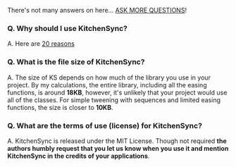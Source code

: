 There's not many answers on here... [ASK MORE QUESTIONS](mailto:mimshwright@gmail.com)!

### Q. Why should I use KitchenSync? ###
A. Here are [20 reasons](http://dispatchevent.org/mims/ks-20reasons/)

### Q. What is the file size of KitchenSync? ###
A. The size of KS depends on how much of the library you use in your project. By my calculations, the entire library, including all the easing functions, is around **18KB**, however, it's unlikely that your project would use all of the classes. For simple tweening with sequences and limited easing functions, the size is closer to **10KB**.

### Q. What are the terms of use (license) for KitchenSync? ###
A. KitchenSync is released under the MIT License. Though not required **the authors humbly request that you let us know when you use it and mention KitchenSync in the credits of your applications**.
